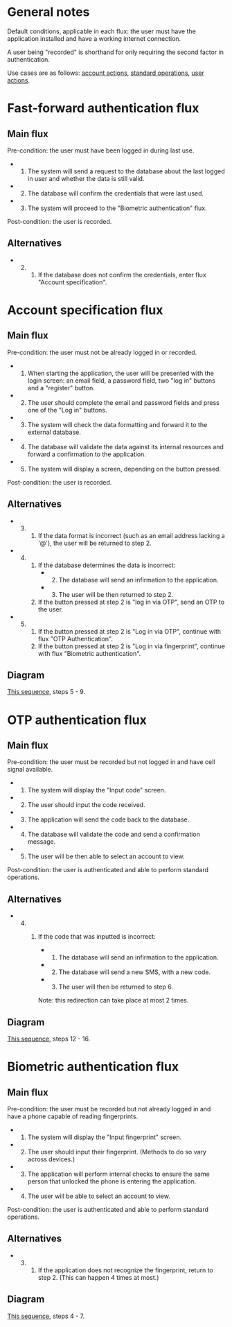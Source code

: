 # General notes
Default conditions, applicable in each flux: the user must have the application installed and have a working internet connection.

A user being "recorded" is shorthand for only requiring the second factor in authentication.

Use cases are as follows: [account actions](acct-actions.png), [standard operations](authd-actions.png), [user actions](regd-auth.png).

# Fast-forward authentication flux
## Main flux
 Pre-condition: the user must have been logged in during last use.
* 1. The system will send a request to the database about the last logged in user and whether the data is still valid.
* 2. The database will confirm the credentials that were last used.
* 3. The system will proceed to the "Biometric authentication" flux.

 Post-condition: the user is recorded.
## Alternatives
* 2. 1. If the database does not confirm the credentials, enter flux "Account specification".

# Account specification flux
## Main flux
 Pre-condition: the user must not be already logged in or recorded.
* 1. When starting the application, the user will be presented with the login screen: an email field, a password field, two "log in" buttons and a "register" button.
* 2. The user should complete the email and password fields and press one of the "Log in" buttons.
* 3. The system will check the data formatting and forward it to the external database.
* 4. The database will validate the data against its internal resources and forward a confirmation to the application.
* 5. The system will display a screen, depending on the button pressed.

 Post-condition: the user is recorded.
## Alternatives 
* 3. 1. If the data format is incorrect (such as an email address lacking a '@'), the user will be returned to step 2.
* 4. 1. If the database determines the data is incorrect:
        * 2. The database will send an infirmation to the application.
        * 3. The user will be then returned to step 2.
     2. If the button pressed at step 2 is "log in via OTP", send an OTP to the user.
* 5. 1. If the button pressed at step 2 is "Log in via OTP", continue with flux "OTP Authentication".
     2. If the button pressed at step 2 is "Log in via fingerprint", continue with flux "Biometric authentication".
## Diagram
[This sequence](otp-login-flux.png), steps 5 - 9.

# OTP authentication flux
## Main flux
 Pre-condition: the user must be recorded but not logged in and have cell signal available.
* 1. The system will display the "Input code" screen.
* 2. The user should input the code received.
* 3. The application will send the code back to the database.
* 4. The database will validate the code and send a confirmation message.
* 5. The user will be then able to select an account to view.

 Post-condition: the user is authenticated and able to perform standard operations.
## Alternatives
* 4. 1. If the code that was inputted is incorrect:
        * 1. The database will send an infirmation to the application.
        * 2. The database will send a new SMS, with a new code.
        * 3. The user will then be returned to step 6.

        Note: this redirection can take place at most 2 times.
## Diagram
[This sequence](otp-login-flux.png), steps 12 - 16.

# Biometric authentication flux
## Main flux
 Pre-condition: the user must be recorded but not already logged in and have a phone capable of reading fingerprints.
* 1. The system will display the "Input fingerprint" screen.
* 2. The user should input their fingerprint. (Methods to do so vary across devices.)
* 3. The application will perform internal checks to ensure the same person that unlocked the phone is entering the application.
* 4. The user will be able to select an account to view.

 Post-condition: the user is authenticated and able to perform standard operations.
## Alternatives
* 3. 1. If the application does not recognize the fingerprint, return to step 2. (This can happen 4 times at most.)
## Diagram
[This sequence](ff-biometric-login-flux.png), steps 4 - 7.

